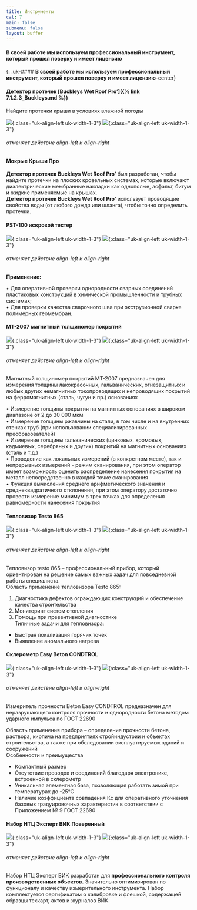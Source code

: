 ```yaml
---
title: Инструменты
cat: 7
main: false
submenu: false
layout: buffer
---
```


#### **В своей работе мы используем профессиональный инструмент, который прошел поверку и имеет лицензию**
{: .uk-#### **В своей работе мы используем профессиональный инструмент, который прошел поверку и имеет лицензию**-center}

#### **Детектор протечек [Buckleys Wet Roof Pro’]({% link 7.1.2.3_Buckleys.md %})**  
Найдите протечки крыши в условиях влажной погоды

![](/img/evk/EVK.001.jpg){:class="uk-align-left uk-width-1-3"}
![](/img/evk/EVK.003.jpg){:class="uk-align-left uk-width-1-3"}
###### отменяет действие align-left и align-right

#### **Мокрые Крыши Про**
**Детектор протечек Buckleys Wet Roof Pro’** был разработан, чтобы найдите протечки на плоских кровельных системах, которые включают диэлектрические мембранные накладки как однополые, асфальт, битум и жидкие применяемые на крышах.  
 **Детектор протечек Buckleys Wet Roof Pro’** использует проводящие свойства воды (от любого дождя или шланга), чтобы точно определить протечки.



#### **PST-100 искровой тестер**
 
![](/img/Instrument/PST100.01.png){:class="uk-align-left uk-width-1-3"}
![](/img/Instrument/PST100.02.jpg){:class="uk-align-left uk-width-1-3"}
###### отменяет действие align-left и align-right

**Применение:**

•	Для оперативной проверки однородности сварных соединений пластиковых конструкций в химической промышленности и трубных системах;  
•	Для проверки качества сварочного шва при экструзионной сварке полимерных геомембран.

#### **МТ-2007 магнитный толщиномер покрытий**
![](/img/Instrument/МТ2007.01.jpg){:class="uk-align-left uk-width-1-3"}
![](/img/Instrument/МТ2007.02.jpg){:class="uk-align-left uk-width-1-3"}
###### отменяет действие align-left и align-right

Магнитный толщиномер покрытий МТ-2007 предназначен для измерения толщины лакокрасочных, гальванических, огнезащитных и любых других немагнитных токопроводящих и непроводящих покрытий на ферромагнитных (сталь, чугун и пр.) основаниях  

•	Измерение толщины покрытия на магнитных основаниях в широком диапазоне от 2 до 30 000 мкм  
•	Измерение толщины ржавчины на стали, в том числе и на внутренних стенках труб (при использовании специализированных преобразователей)  
•	Измерение толщины гальванических (цинковых, хромовых, кадмиевых, серебряных и других) покрытий на магнитных основаниях (сталь и т.д.)  
•	Проведение как локальных измерений (в конкретном месте), так и непрерывных измерений - режим сканирования, при этом оператор имеет возможность оценить распределение нанесения покрытия на металл непосредственно в каждой точке сканирования  
•	Функция вычисления среднего арифметического значения и среднеквадратичного отклонения, при этом оператору достаточно провести измерение минимум в трех точках для определения равномерности нанесения покрытия  
   
#### **Тепловизор Testo 865**
![](/img/Instrument/Testo865.01.png){:class="uk-align-left uk-width-1-3"}
![](/img/Instrument/Testo865.02.png){:class="uk-align-left uk-width-1-3"}
###### отменяет действие align-left и align-right

Тепловизор testo 865 – профессиональный прибор, который ориентирован на решение самых важных задач для повседневной работы специалиста.  
Область применение тепловизора Testo 865:  
1) Диагностика дефектов ограждающих конструкций и обеспечение качества строительства   
2) Мониторинг систем отопления  
3) Помощь при превентивной диагностике  
   Типичные задачи для тепловизора:  
- Быстрая локализация горячих точек  
- Выявление аномального нагрева
     
#### **Склерометр Easy Beton CONDTROL**
![](/img/Instrument/EasyBeton.01.jpg){:class="uk-align-left uk-width-1-3"}
![](/img/Instrument/EasyBeton.02.png){:class="uk-align-left uk-width-1-3"}
###### отменяет действие align-left и align-right

Измеритель прочности Beton Easy CONDTROL предназначен для неразрушающего контроля прочности и однородности бетона методом ударного импульса по ГОСТ 22690   

Область применения прибора – определение прочности бетона, раствора, кирпича на предприятиях стройиндустрии и объектах строительства, а также при обследовании эксплуатируемых зданий и сооружений   
Особенности и преимущества   
- Компактный размер 
- Отсутствие проводов и соединений благодаря электронике, встроенной в склерометр 
- Уникальная элементная база, позволяющая работать зимой при температурах до -25°С 
- Наличие коэффициента совпадения Кс для оперативного уточнения базовых градуировочных характеристик в соответствии с Приложением № 9 ГОСТ 22690
   
#### **Набор НТЦ Эксперт ВИК Поверенный**
![](/img/Instrument/vik.01.jpg){:class="uk-align-left uk-width-1-3"}
![](/img/Instrument/vik.02.jpg){:class="uk-align-left uk-width-1-3"}
###### отменяет действие align-left и align-right

Набор НТЦ Эксперт ВИК разработан для **профессионального контроля производственных объектов.** Значительно оптимизирован по функционалу и качеству измерительного инструмента. Набор комплектуется сертификатом о калибровке и флешкой, содержащей образцы техкарт, актов и журналов ВИК. 

